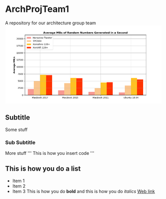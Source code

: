 # ArchProjTeam1
A repository for our architecture group team
<img src="Graphing/barchart_compare.png" alt="hi" class="inline"/>
## Subtitle
Some stuff
### Sub Subtitle
More stuff
'''
This is how you insert code
'''
## This is how you do a list
* Item 1
* Item 2
* Item 3
This is how you do **bold** and this is how you do *italics*
[Web link](https://rachelkraft.github.io/ArchProjTeam1/)
